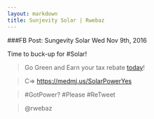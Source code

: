 ```yaml
---
layout: markdown
title: Sunjevity Solar | Rwebaz
---
```


###FB Post: Sungevity Solar Wed Nov 9th, 2016

Time to buck-up for #Solar!

>Go Green and Earn your tax rebate [today](https://medmj.us/SolarPowerYes)!

>C=> https://medmj.us/SolarPowerYes

>\#GotPower? \#Please \#ReTweet

>@rwebaz

